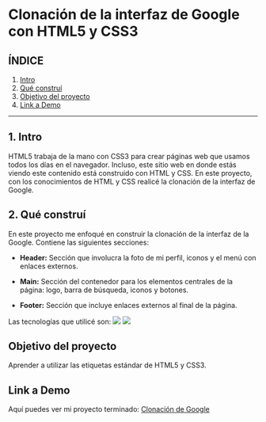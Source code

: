 # Clonación de la interfaz de Google con HTML5 y CSS3

## **ÍNDICE**

1. [Intro](#)
2. [Qué construí](#)
3. [Objetivo del proyecto](#)
4. [Link a Demo](#)

****

## 1. Intro
HTML5 trabaja de la mano con CSS3 para crear páginas web que usamos todos los días en el navegador. Incluso, este sitio web en donde estás viendo este contenido está construido con HTML y CSS. En este proyecto, con los conocimientos de HTML y CSS realicé la clonación de la interfaz de Google.

## 2. Qué construí
En este proyecto me enfoqué en construir la clonación de la interfaz de la Google.
Contiene las siguientes secciones:

* **Header:** Sección que involucra la foto de mi perfil, iconos y el menú con enlaces externos.

* **Main:** Sección del contenedor para los elementos centrales de la página: logo, barra de búsqueda, iconos y botones.

* **Footer:** Sección que incluye enlaces externos al final de la página.

Las tecnologías que utilicé son:
<img src="https://img.shields.io/badge/HTML5-E34F26?style=for-the-badge&logo=html5&logoColor=white" />
<img src="https://img.shields.io/badge/CSS3-1572B6?style=for-the-badge&logo=css3&logoColor=white" />

## Objetivo del proyecto
Aprender a utilizar las etiquetas estándar de HTML5 y CSS3.

## Link a Demo
Aquí puedes ver mi proyecto terminado: [Clonación de Google](https://clongoogle.vercel.app/)


